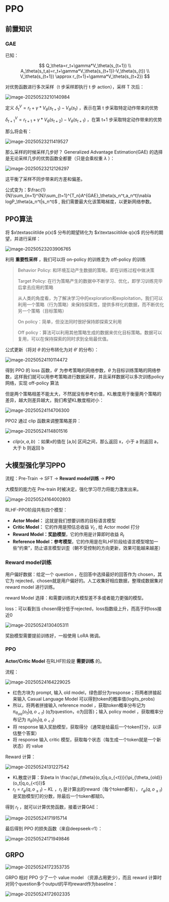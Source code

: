 # PPO

## 前置知识

### GAE

已知：


$$
Q_\theta=r_t+\gamma*V_\theta(s_{t+1}) \\
A_\theta(s_t,a)=r_t+\gamma*V_\theta(s_{t+1})-V_\theta(s_{t}) \\
V_\theta(s_{t+1}) \approx r_{t+1}+\gamma*V_\theta(s_{t+2})
$$


对优势函数进行多次采样（t 步采样即执行 t 步 action），采样 T 次后：

![image-20250523210140984](./PPO.assets/image-20250523210140984.png)

定义 $\delta_t^V=r_t+\gamma*V_\theta(s_{t+1})-V_\theta(s_{t})$ ，表示在第 t 步采取特定动作带来的优势

$\delta_{t+1}^V=r_{t+1}+\gamma*V_\theta(s_{t+2})-V_\theta(s_{t+1})$ ，在第 t+1 步采取特定动作带来的优势

那么将会有：

![image-20250523211419527](./PPO.assets/image-20250523211419527.png)

那么采样的时候采样几步好？ Generalized Advantage Estimation(GAE) 的选择是无论采样几步的优势函数全都要（只是会乘权重 $\lambda$ ）：

![image-20250523212126297](./PPO.assets/image-20250523212126297.png)

这平衡了采样不同步带来的方差和偏差。

公式变为：$\frac{1}{N}\sum_{n=1}^{N}\sum_{t=1}^{T_n}A^{GAE}_\theta(s_n^t,a_n^t)\nabla logP_\theta(a_n^t|s_n^t)$ , 我们需要最大化该策略梯度，以更新网络参数。



## PPO算法

将 $x\textasciitilde p(x)$ 分布的期望转化为 $x\textasciitilde q(x)$ 的分布的期望，并进行采样：

![image-20250523203906765](./PPO.assets/image-20250523203906765.png)

利用 **重要性采样** ，我们可以将 on-policy 的训练变为 off-policy 的训练

> Behavior Policy: 和环境互动产生数据的策略，即在训练过程中做决策
>
> Target Policy: 在行为策略产生的数据中不断学习、优化，即学习训练完毕后拿去应用的策略
>
> 从人类的角度看，为了解决学习中的exploration和exploitation，我们可以利用一个策略（行为策略）来保持探索性，提供多样化的数据，而不断优化另一个策略（目标策略）
>
> On policy：简单，但没法同时很好保持即探索又利用
>
> Off policy：算法可以利用其他策略生成的数据来优化目标策略。数据可以复用，可以在保持探索的同时求到全局最优值。

公式更新（将对 $\theta$ 的分布转化为对 $\theta'$ 的分布）：

![image-20250524110114472](./PPO.assets/image-20250524110114472.png)

得到 PPO 的 loss 函数，$\theta'$ 为参考策略的网络参数，$\theta$ 为目标训练策略的网络参数，这样我们就可以用参考策略进行数据采样，并且采样数据可以多次训练policy网络，实现 off-policy 算法

但是两个策略相差不能太大，不然就没有参考价值，KL散度用于衡量两个策略的差异，越大则差异越大，我们希望KL散度相对小：

![image-20250524114706300](./PPO.assets/image-20250524114706300.png)

PPO2 通过 clip 函数来调整策略差异：

![image-20250524114801516](./PPO.assets/image-20250524114801516.png)

-  $clip(x,a,b)$ ：如果x的值在 [a,b] 区间之间，那么返回 x，小于 a 则返回 a，大于 b 则返回 b

## 大模型强化学习PPO

流程：Pre-Train -> SFT -> **Reward model训练** -> **PPO**

大模型的能力在 Pre-train 时被决定，强化学习尽力将能力激发出来。

![image-20250524164002803](./PPO.assets/image-20250524164002803.png)

RLHF-PPO阶段共有四个模型：

- **Actor Model：** 这就是我们想要训练的目标语言模型
- **Critic Model：** 它的作用是预估总收益 $V_{t}$ , 给 Actor model 打分
- **Reward Model：奖励模型**，它的作用是计算即时收益 $R_{t}$
- **Reference Model：参考模型**，它的作用是在RLHF阶段给语言模型增加一些“约束”，防止语言模型训歪（朝不受控制的方向更新，效果可能越来越差）

### Reward model训练

用户偏好数据：给定一个 question ，在回答中选择最好的回答作为 chosen，其它为 rejected，chosen就是用户偏好的。人工收集好相应数据，整理成数据集对 reward model 进行训练。

reward Model 选择：和需要训练的大模型差不多或者能力更强的模型。

loss：可以看到当 chosen得分低于rejected，loss指数级上升，而高于时loss接近0

![image-20250524130405311](./PPO.assets/image-20250524130405311.png)

奖励模型需要提前训练好，一般使用 LoRA 微调。

### PPO

**Actor/Critic Model** 在RLHF阶段是 **需要训练** 的。

流程：

![image-20250524164229025](./PPO.assets/image-20250524164229025.png)

- 红色方块为 prompt, 输入 old model，绿色部分为response；将两者拼接起来输入 Casual Language Model 可以得到token的概率值(logits_probs)
- 所以，将两者拼接输入 reference model ，获取token概率分布记为 $\pi_{\theta_{old}}(o_t|q,o_{<t})$ (q为question，o为回答)；输入 policy model ，获取概率分布记为 $\pi_{\theta}(o_t|q,o_{<t})$ 
- 将 response 输入奖励模型，获取得分（通常是给最后一个token打分，以评估整个答案）
- 将 response 输入 critic 模型，获取每个状态（每生成一个token就是一个新状态）的 value 

Reward 计算：

![image-20250524131227542](./PPO.assets/image-20250524131227542.png)

- KL散度计算：$\beta ln \frac{\pi_{\theta}(o_t|q,o_{<t})}{\pi_{\theta_{old}}(o_t|q,o_{<t})}$ 
- $r_t=r_\varphi (q,o_{\leq t})-KL$ ，$r_t$ 是计算出的reward（每个token都有）， $r_\varphi (q,o_{\leq t})$  是奖励模型打的分数，除最后一个token都赋0。

得到 $r_t$ ，就可以计算优势函数，接着计算GAE：

![image-20250524171915714](./PPO.assets/image-20250524171915714.png)

最后得到 PPO 的损失函数（来自deepseek-r1）：

![image-20250524171949846](./PPO.assets/image-20250524171949846.png)



## GRPO

![image-20250524172353735](./PPO.assets/image-20250524172353735.png)

GRPO 相对 PPO 少了一个 value model （资源占用更少），而且 reward 计算时对同个question多个output的平均reward作为baseline：

![image-20250524172602335](./PPO.assets/image-20250524172602335.png)

